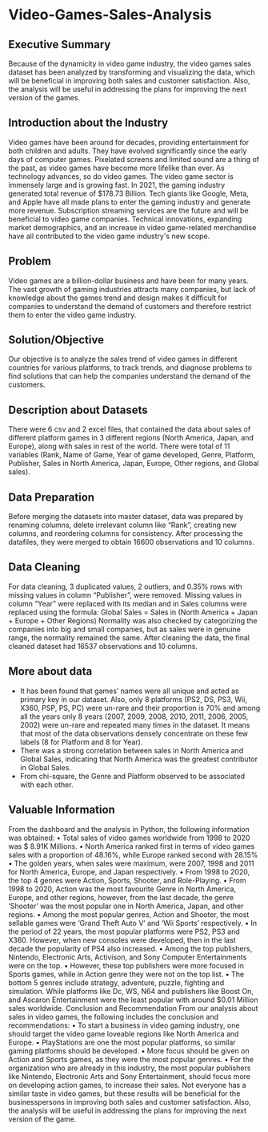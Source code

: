 # Video-Games-Sales-Analysis
## Executive Summary
Because of the dynamicity in video game industry, the video games sales dataset has been analyzed by transforming and visualizing the data, which will be beneficial in improving both sales and customer satisfaction. Also, the analysis will be useful in addressing the plans for improving the next version of the games.

## Introduction about the Industry
Video games have been around for decades, providing entertainment for both children and adults. They have evolved significantly since the early days of computer games. Pixelated screens and limited sound are a thing of the past, as video games have become more lifelike than ever.
As technology advances, so do video games. The video game sector is immensely large and is growing fast. In 2021, the gaming industry generated total revenue of $178.73 Billion. Tech giants like Google, Meta, and Apple have all made plans to enter the gaming industry and generate more revenue. Subscription streaming services are the future and will be beneficial to video game companies. Technical innovations, expanding market demographics, and an increase in video game-related merchandise have all contributed to the video game industry's new scope.

## Problem
Video games are a billion-dollar business and have been for many years. The vast growth of gaming industries attracts many companies, but lack of knowledge about the games trend and design makes it difficult for companies to understand the demand of customers and therefore restrict them to enter the video game industry.

## Solution/Objective
Our objective is to analyze the sales trend of video games in different countries for various platforms, to track trends, and diagnose problems to find solutions that can help the companies understand the demand of the customers.

## Description about Datasets
There were 6 csv and 2 excel files, that contained the data about sales of different platform games in 3 different regions (North America, Japan, and Europe), along with sales in rest of the world. There were total of 11 variables (Rank, Name of Game, Year of game developed, Genre, Platform, Publisher, Sales in North America, Japan, Europe, Other regions, and Global sales).

## Data Preparation
Before merging the datasets into master dataset, data was prepared by renaming columns, delete irrelevant column like “Rank”, creating new columns, and reordering columns for consistency. After processing the datafiles, they were merged to obtain 16600 observations and 10 columns.

## Data Cleaning
For data cleaning, 3 duplicated values, 2 outliers, and 0.35% rows with missing values in column “Publisher”, were removed. Missing values in column “Year” were replaced with its median and in Sales columns were replaced using the formula:
Global Sales = Sales in (North America + Japan + Europe + Other Regions)
Normality was also checked by categorizing the companies into big and small companies, but as sales were in genuine range, the normality remained the same.
After cleaning the data, the final cleaned dataset had 16537 observations and 10 columns.

## More about data
*	It has been found that games’ names were all unique and acted as primary key in our dataset. Also, only 8 platforms (PS2, DS, PS3, Wii, X360, PSP, PS, PC) were un-rare and their proportion is 70% and among all the years only 8 years (2007, 2009, 2008, 2010, 2011, 2006, 2005, 2002) were un-rare and repeated many times in the dataset. It means that most of the data observations densely concentrate on these few labels (8 for Platform and 8 for Year).
* There was a strong correlation between sales in North America and Global Sales, indicating that North America was the greatest contributor in Global Sales.
* From chi-square, the Genre and Platform observed to be associated with each other.

## Valuable Information
From the dashboard and the analysis in Python, the following information was obtained:
•	Total sales of video games worldwide from 1998 to 2020 was $ 8.91K Millions.
•	North America ranked first in terms of video games sales with a proportion of 48.16%, while Europe ranked second with 28.15%
•	The golden years, when sales were maximum, were 2007, 1998 and 2011 for North America, Europe, and Japan respectively.
•	From 1998 to 2020, the top 4 genres were Action, Sports, Shooter, and Role-Playing. 
•	From 1998 to 2020, Action was the most favourite Genre in North America, Europe, and other regions, however, from the last decade, the genre ‘Shooter’ was the most popular one in North America, Japan, and other regions.
•	Among the most popular genres, Action and Shooter, the most sellable games were ‘Grand Theft Auto V’ and ‘Wii Sports’ respectively. 
•	In the period of 22 years, the most popular platforms were PS2, PS3 and X360. However, when new consoles were developed, then in the last decade the popularity of PS4 also increased.
•	Among the top publishers, Nintendo, Electronic Arts, Activison, and Sony Computer Entertainments were on the top. 
•	However, these top publishers were more focused in Sports games, while in Action genre they were not on the top list.
•	The bottom 5 genres include strategy, adventure, puzzle, fighting and simulation. While platforms like Dc, WS, N64 and publishers like Boost On, and Ascaron Entertainment were the least popular with around $0.01 Million sales worldwide.
Conclusion and Recommendation
From our analysis about sales in video games, the following includes the conclusion and recommendations:
•	To start a business in video gaming industry, one should target the video game loveable regions like North America and Europe.
•	PlayStations are one the most popular platforms, so similar gaming platforms should be developed.
•	More focus should be given on Action and Sports games, as they were the most popular genres.
•	For the organization who are already in this industry, the most popular publishers like Nintendo, Electronic Arts and Sony Entertainment, should focus more on developing action games, to increase their sales.
Not everyone has a similar taste in video games, but these results will be beneficial for the businesspersons in improving both sales and customer satisfaction. Also, the analysis will be useful in addressing the plans for improving the next version of the game.

